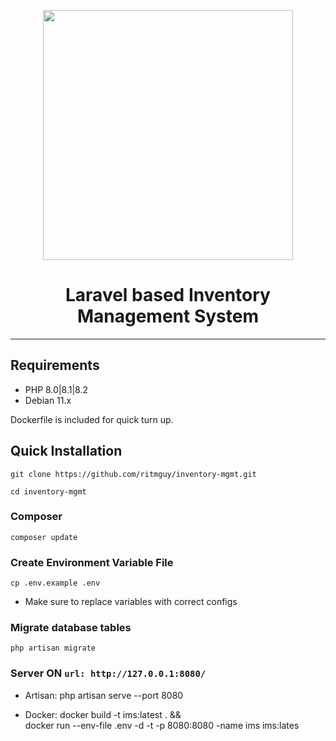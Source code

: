 <p align="center"><a href="https://laravel.com" target="_blank"><img src="https://raw.githubusercontent.com/laravel/art/master/logo-lockup/5%20SVG/2%20CMYK/1%20Full%20Color/laravel-logolockup-cmyk-red.svg" width="400"></a></p>
<h1 align="center">Laravel based Inventory Management System</h1>
<hr>

## Requirements
- PHP 8.0|8.1|8.2
- Debian 11.x

Dockerfile is included for quick turn up.

## Quick Installation

    git clone https://github.com/ritmguy/inventory-mgmt.git

    cd inventory-mgmt
    
### Composer

    composer update
    
    
### Create Environment Variable File
 
    cp .env.example .env
- Make sure to replace variables with correct configs 
    
### Migrate database tables
 
    php artisan migrate
    
### Server ON ```url: http://127.0.0.1:8080/```
- Artisan:
    php artisan serve --port 8080

- Docker:
    docker build -t ims:latest . && \
    docker run --env-file .env -d -t -p 8080:8080 -name ims ims:lates


